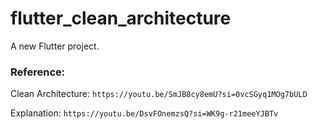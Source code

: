 # flutter_clean_architecture

A new Flutter project.

### Reference:
Clean Architecture:
`https://youtu.be/SmJB8cy8emU?si=0vcSGyq1MOg7bULD`

Explanation:
`https://youtu.be/DsvFOnemzsQ?si=WK9g-r21meeYJBTv`
